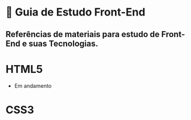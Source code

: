 # 📝 Guia de Estudo Front-End
## Referências de materiais para estudo de Front-End e suas Tecnologias.
##
# HTML5
- Em andamento
# CSS3
